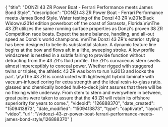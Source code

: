 {
    "title": "DONZI 43 ZR Power Boat - Ferrari Performance meets James Bond Style",
    "description": "DONZI 43 ZR Power Boat - Ferrari Performance meets James Bond Style. Water testing of the Donzi 43 ZR \u201cBlack Widow\u201d edition powerboat off the coast of Sarasota, Florida.\n\nThe 43 ZR utilizes the same running surface properties as Donzi's proven 38 ZR Competition race boats. Expect the same balance, handling, and all-out speed as Donzi's world champions. \n\nThe Donzi 43 ZR's exterior styling has been designed to belie its substantial stature. A dynamic feature line begins at the bow and flows aft in a lithe, sweeping stroke. A low profile windscreen is nestled in a subtle fairing to provide function without detracting from the 43 ZR's fluid profile. The ZR's curvaceous stern swells almost imperceptibly to conceal power. Whether rigged with staggered twins or triples, the athletic 43 ZR was born to run \u2013 and looks the part. \n\nThe 43 ZR is constructed with lightweight hybrid laminate with vacuum-infused coring for extra strength and the ideal resin-to-glass ratio. glassed and chemically bonded hull-to-deck joint assures that there will be no flexing while underway. From stem to stern and everywhere in between, great pains were taken to assure that the 43 ZR will retain its offshore superiority for years to come.",
    "videoid": "126888370",
    "date_created": "1509413873",
    "date_modified": "1509413873",
    "type": "captivate",
    "layout": "video",
    "url": "\/v\/donzi-43-zr-power-boat-ferrari-performance-meets-james-bond-style\/126888370"
}